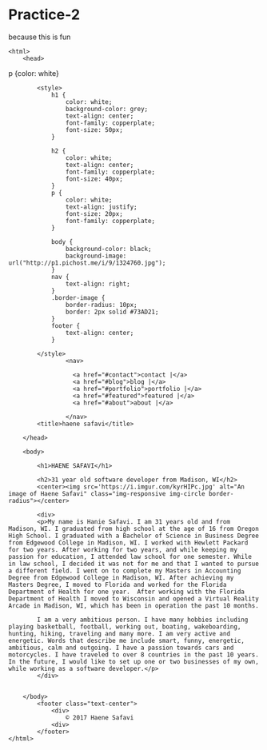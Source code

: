 # Practice-2
because this is fun
<!DOCTYPE html>
	<html>
		<head>
			
p {color: white}

			<style>
				h1 {
					color: white; 
					background-color: grey; 
					text-align: center;
					font-family: copperplate;
					font-size: 50px;
				}

				h2 {
					color: white;
					text-align: center;
					font-family: copperplate;
					font-size: 40px;
				}
				p {
					color: white;
					text-align: justify;
					font-size: 20px;
					font-family: copperplate;
				}

				body {
					background-color: black; 
					background-image: url("http://p1.pichost.me/i/9/1324760.jpg");
				}
				nav {
					text-align: right;
				}
				.border-image {
					border-radius: 10px;
					border: 2px solid #73AD21;					
				}
				footer {
					text-align: center;
				}

			</style>
					<nav>        
	  			 
				      <a href="#contact">contact |</a>
				      <a href="#blog">blog |</a>
				      <a href="#portfolio">portfolio |</a>
				      <a href="#featured">featured |</a>
				      <a href="#about">about |</a>
				
					</nav>
			<title>haene safavi</title>

		</head>

		<body>

			<h1>HAENE SAFAVI</h1>

			<h2>31 year old software developer from Madison, WI</h2>
			<center><img src='https://i.imgur.com/kyrHIPc.jpg' alt="An image of Haene Safavi" class="img-responsive img-circle border-radius"></center>

			<div>
			<p>My name is Hanie Safavi. I am 31 years old and from Madison, WI. I graduated from high school at the age of 16 from Oregon High School. I graduated with a Bachelor of Science in Business Degree from Edgewood College in Madison, WI. I worked with Hewlett Packard for two years. After working for two years, and while keeping my passion for education, I attended law school for one semester. While in law school, I decided it was not for me and that I wanted to pursue a different field. I went on to complete my Masters in Accounting Degree from Edgewood College in Madison, WI. After achieving my Masters Degree, I moved to Florida and worked for the Florida Department of Health for one year.  After working with the Florida Department of Health I moved to Wisconsin and opened a Virtual Reality Arcade in Madison, WI, which has been in operation the past 10 months. 

			I am a very ambitious person. I have many hobbies including playing basketball, football, working out, boating, wakeboarding, hunting, hiking, traveling and many more. I am very active and energetic. Words that describe me include smart, funny, energetic, ambitious, calm and outgoing. I have a passion towards cars and motorcycles. I have traveled to over 8 countries in the past 10 years. In the future, I would like to set up one or two businesses of my own, while working as a software developer.</p>
			</div>	


		</body>
			<footer class="text-center">
				<div>
	     			© 2017 Haene Safavi
	          	<div>
          	</footer>
	</html>
